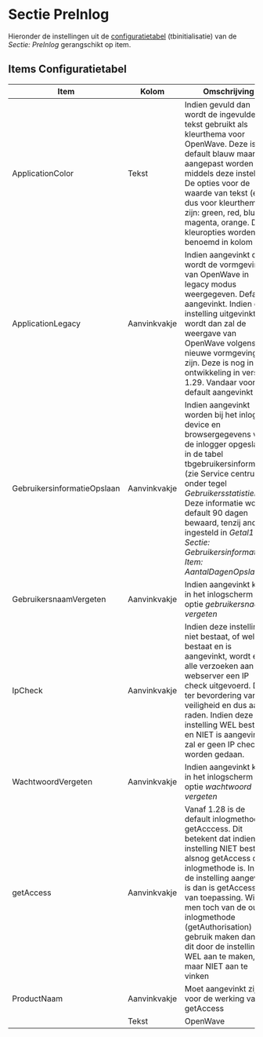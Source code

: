 # Sectie PreInlog

Hieronder de instellingen uit de [configuratietabel](/docs/instellen_inrichten/configuratie.md) (tbinitialisatie) van de _Sectie: PreInlog_ gerangschikt op item.

## Items Configuratietabel

| Item                        | Kolom        | Omschrijving                                                            |
|-----------------------------|--------------|-------------------------------------------------------------------------|
| ApplicationColor            | Tekst        | Indien gevuld dan wordt de ingevulde tekst gebruikt als kleurthema voor OpenWave. Deze is default blauw maar kan aangepast worden middels deze instelling. De opties voor de waarde van tekst (en dus voor kleurthema's) zijn: green, red, blue, magenta, orange. De kleuropties worden benoemd in kolom _Info_ |
| ApplicationLegacy           | Aanvinkvakje | Indien aangevinkt dan wordt de vormgeving van OpenWave in legacy modus weergegeven. Default aangevinkt. Indien de instelling uitgevinkt wordt dan zal de weergave van OpenWave volgens nieuwe vormgeving zijn. Deze is nog in ontwikkeling in versie 1.29. Vandaar voor nu default aangevinkt |
| GebruikersinformatieOpslaan | Aanvinkvakje | Indien aangevinkt worden bij het inloggen device en browsergegevens van de inlogger opgeslagen in de tabel tbgebruikersinformatie (zie Service centrum onder tegel _Gebruikersstatistieken_). Deze informatie wordt default 90 dagen bewaard, tenzij anders ingesteld in _Getal1_ van _Sectie: Gebruikersinformatie Item: AantalDagenOpslaan_ |
| GebruikersnaamVergeten      | Aanvinkvakje | Indien aangevinkt komt in het inlogscherm de optie _gebruikersnaam vergeten_ |
| IpCheck                     | Aanvinkvakje | Indien deze instelling niet bestaat, of wel bestaat en is aangevinkt, wordt er bij alle verzoeken aan de webserver een IP check uitgevoerd. Dit is ter bevordering van de veiligheid en dus aan te raden. Indien deze instelling WEL bestaat en NIET is aangevinkt, zal er geen IP check worden gedaan. |
| WachtwoordVergeten          | Aanvinkvakje | Indien aangevinkt komt in het inlogscherm de optie _wachtwoord vergeten_ |
| getAccess                   | Aanvinkvakje | Vanaf 1.28 is de default inlogmethode getAcccess. Dit betekent dat indien de instelling NIET bestaat, alsnog getAccess de inlogmethode is. Indien de instelling aangevinkt is dan is getAccess ook van toepassing. Wil men toch van de oude inlogmethode (getAuthorisation) gebruik maken dan kan dit door de instelling WEL aan te maken, maar NIET aan te vinken |
| ProductNaam                 | Aanvinkvakje | Moet aangevinkt zijn voor de werking van getAccess                      |
|                             | Tekst        | OpenWave                                                                |
